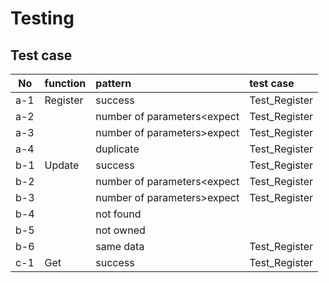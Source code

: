# Testing

## Test case

|No|function|pattern|test case|
|---|:--|:--|:--|
|a-1|Register|success|Test_Register|
|a-2||number of parameters<expect|Test_Register|
|a-3||number of parameters>expect|Test_Register|
|a-4||duplicate|Test_Register|
|b-1|Update|success|Test_Register|
|b-2||number of parameters<expect|Test_Register|
|b-3||number of parameters>expect|Test_Register|
|b-4||not found||
|b-5||not owned||
|b-6||same data|Test_Register|
|c-1|Get|success|Test_Register


